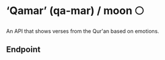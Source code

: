 # ‘Qamar’ (qa-mar) / moon 🌕

An API that shows verses from the Qur'an based on emotions.

## Endpoint
